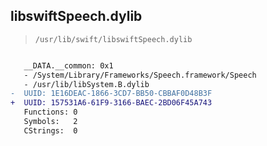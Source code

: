## libswiftSpeech.dylib

> `/usr/lib/swift/libswiftSpeech.dylib`

```diff

   __DATA.__common: 0x1
   - /System/Library/Frameworks/Speech.framework/Speech
   - /usr/lib/libSystem.B.dylib
-  UUID: 1E16DEAC-1866-3CD7-BB50-CBBAF0D48B3F
+  UUID: 157531A6-61F9-3166-BAEC-2BD06F45A743
   Functions: 0
   Symbols:   2
   CStrings:  0

```
